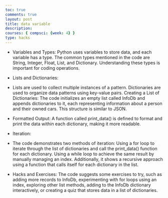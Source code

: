 ```yaml
---
toc: true
comments: true
layout: post
title: data variable 
description: 
courses: { compsci: {week: 4} }
type: hacks
---
```


- Variables and Types: Python uses variables to store data, and each variable has a type. The common types mentioned in the code are String, Integer, Float, List, and Dictionary. Understanding these types is important for coding operations.

- Lists and Dictionaries:

- Lists are used to collect multiple instances of a pattern.
Dictionaries are used to organize data patterns using key-value pairs.
Creating a List of Dictionaries: The code initializes an empty list called InfoDb and appends dictionaries to it, each representing information about a person and their owned cars. This structure is similar to JSON.

- Formatted Output: A function called print_data() is defined to format and print the data within each dictionary, making it more readable.

- Iteration:

- The code demonstrates two methods of iteration:
Using a for loop to iterate through the list of dictionaries and call the print_data() function for each dictionary.
Using a while loop to achieve the same result by manually managing an index.
Additionally, it shows a recursive approach using a function that calls itself for each dictionary in the list.
- Hacks and Exercises: The code suggests some exercises to try, such as adding more records to InfoDb, experimenting with for loops using an index, exploring other list methods, adding to the InfoDb dictionary interactively, or creating a quiz that stores data in a list of dictionaries.